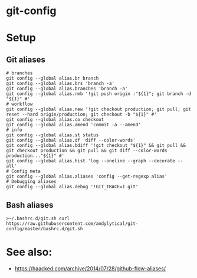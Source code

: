 # git-config

# Setup
## Git aliases
```
# branches
git config --global alias.br branch
git config --global alias.brs 'branch -a'
git config --global alias.branches 'branch -a'
git config --global alias.rmb '!git push origin :"${1}"; git branch -d "${1}" #'
# workflow
git config --global alias.new '!git checkout production; git pull; git reset --hard origin/production; git checkout -b "${1}" #'
git config --global alias.co checkout
git config --global alias.amend 'commit -a --amend'
# info
git config --global alias.st status
git config --global alias.df 'diff --color-words'
git config --global alias.bdiff '!git checkout "${1}" && git pull && git checkout production && git pull && git diff --color-words production..."${1}" #'
git config --global alias.hist 'log --oneline --graph --decorate --all'
# Config meta
git config --global alias.aliases 'config --get-regexp alias'
# Debugging aliases
git config --global alias.debug '!GIT_TRACE=1 git'

```

## Bash aliases
`>~/.bashrc.d/git.sh curl https://raw.githubusercontent.com/andylytical/git-config/master/bashrc.d/git.sh`

# See also:
* https://haacked.com/archive/2014/07/28/github-flow-aliases/
